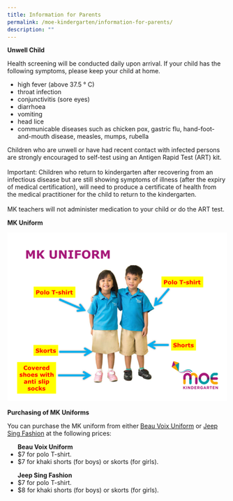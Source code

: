 ```yaml
---
title: Information for Parents
permalink: /moe-kindergarten/information-for-parents/
description: ""
---
```

<p><b>Unwell Child</b></p>
<p>Health screening will be conducted daily upon arrival. If your child has the following symptoms, please keep your child at home.</p>
<ul><li>high fever (above 37.5 ° C)</li>
<li>throat infection</li>
<li>conjunctivitis (sore eyes)</li>
<li>diarrhoea</li>
<li>vomiting</li>
<li>head lice</li>
<li>communicable diseases such as chicken pox, gastric flu, hand-foot-and-mouth disease, measles, mumps, rubella</li></ul><p></p>
<p>Children who are unwell or have had recent contact with infected persons are strongly encouraged to self-test using an Antigen Rapid Test (ART) kit.<br><br>
Important: Children who return to kindergarten after recovering from an infectious disease but are still showing symptoms of illness (after the expiry of medical certification), will need to produce a certificate of health from the medical practitioner for the child to return to the kindergarten.<br><br>
MK teachers will not administer medication to your child or do the ART test.<br></p>
<p><b>MK Uniform</b>
</p><center><img src="/images/mkuniform.png"></center><p></p>
<p><b>Purchasing of MK Uniforms</b></p>
<p>You can purchase the MK uniform from either <a href="https://www.beauvoix.com.sg/products-category/preschool" target="_blank" rel="noopener">Beau Voix Uniform</a> or <a href="https://jeepsinguniform.com/collections/moe-kindergarten-uniforms" target="_blank" rel="noopener">Jeep Sing Fashion</a> at the following prices:</p>
<p></p><ul><b>Beau Voix Uniform</b>
	<li>$7 for polo T-shirt.</li>
	<li>$7 for khaki shorts (for boys) or skorts (for girls).</li></ul>
<ul><b>Jeep Sing Fashion</b>
	<li>$7 for polo T-shirt.</li>
	<li>$8 for khaki shorts (for boys) or skorts (for girls).</li></ul><p></p>